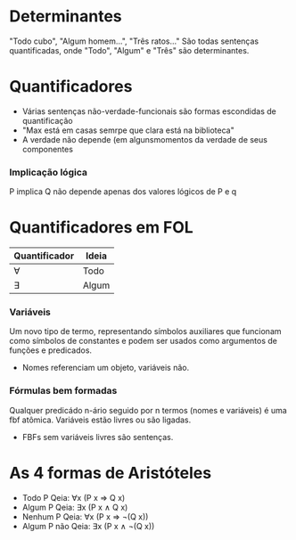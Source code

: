 # Determinantes

"Todo cubo", "Algum homem...", "Três ratos..." São todas sentenças quantificadas, onde "Todo", "Algum" e "Três" são determinantes.

# Quantificadores

- Várias sentenças não-verdade-funcionais são formas escondidas de quantificação
- "Max está em casas semrpe que clara está na biblioteca"
- A verdade não depende (em algunsmomentos da verdade de seus componentes

### Implicação lógica

P implica Q não depende apenas dos valores lógicos de P e q

# Quantificadores em FOL

| Quantificador | Ideia |
| ------------- | ----- |
| ∀             | Todo  |
| ∃             | Algum |

### Variáveis

Um novo tipo de termo, representando símbolos auxiliares que funcionam como símbolos de constantes e podem ser usados como argumentos de funções e predicados.

- Nomes referenciam um objeto, variáveis não.

### Fórmulas bem formadas

Qualquer predicádo n-ário seguido por n termos (nomes e variáveis) é uma fbf atômica. Variáveis estão livres ou são ligadas.

- FBFs sem variáveis livres são sentenças.

# As 4 formas de Aristóteles

- Todo P Qeia: ∀x (P x ⇒ Q x)
- Algum P Qeia: ∃x (P x ∧ Q x)
- Nenhum P Qeia: ∀x (P x ⇒ ¬(Q x)) 
- Algum P não Qeia: ∃x (P x ∧ ¬(Q x))
